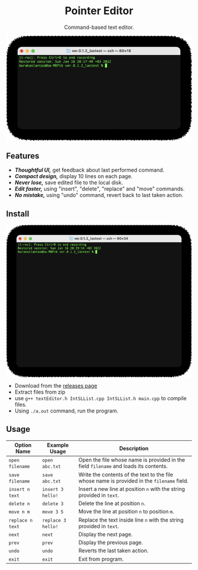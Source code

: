 <h1 align="center">Pointer Editor</h2>
<p align="center">
Command-based text editor.
</p>
<p align="center">
<img align="center" src="./docs/pointer_editor.gif" />
</p>

## Features

* ***Thoughtful UI,*** get feedback about last performed command.
* ***Compact design,*** display 10 lines on each page.
* ***Never lose,*** save edited file to the local disk.
* ***Edit faster,*** using "insert", "delete", "replace" and "move" commands.
* ***No mistake,*** using "undo" command, revert back to last taken action.

## Install
<p align="center">
<img align="center" src="./docs/usage.gif" />
</p>

* Download from the [releases page](https://github.com/burakaslantas/PointerEditor/releases/)
* Extract files from zip
* use `g++ textEditor.h IntSLList.cpp IntSLList.h main.cpp` to compile files.
* Using `./a.out` command, run the program.

## Usage
|Option Name|Example Usage|Description|
|----------------|------------------|-------------------------------|
|`open filename` |`open abc.txt`    |Open the file whose name is provided in the field `filename` and loads its contents.      |
|`save filename` |`save abc.txt`    |Write the contents of the text to the file whose name is provided in the `filename` field.|
|`insert n text` |`insert 3 hello!` |Insert a new line at position `n` with the string provided in `text`.                     |
|`delete n`      |`delete 3`        |Delete the line at position `n`.                                                          |
|`move n m`      |`move 3 5`        |Move the line at position `n` to position `m`.                                            |
|`replace n text`|`replace 3 hello!`|Replace the text inside line `n` with the string provided in `text`.                      |
|`next`          |`next`            |Display the next page.                                                                    |
|`prev`          |`prev`            |Display the previous page.                                                                |
|`undo`          |`undo`            |Reverts the last taken action.                                                            |
|`exit`          |`exit`            |Exit from program.                                                                        |
